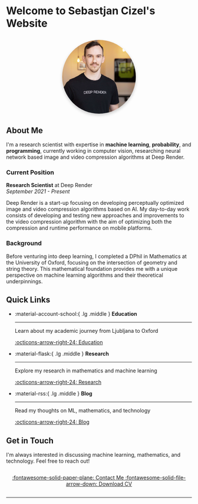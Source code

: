# Welcome to Sebastjan Cizel's Website

<div style="text-align: center; margin: 2em 0;">
  <img src="assets/images/headshot.webp" alt="Sebastjan Cizel" style="border-radius: 50%; width: 200px; height: 200px; object-fit: cover; box-shadow: 0 4px 8px rgba(0,0,0,0.2);">
</div>

## About Me

I'm a research scientist with expertise in **machine learning**, **probability**, and **programming**, currently working in computer vision, researching neural network based image and video compression algorithms at Deep Render.

### Current Position

**Research Scientist** at Deep Render  
_September 2021 - Present_

Deep Render is a start-up focusing on developing perceptually optimized image and video compression algorithms based on AI. My day-to-day work consists of developing and testing new approaches and improvements to the video compression algorithm with the aim of optimizing both the compression and runtime performance on mobile platforms.

### Background

Before venturing into deep learning, I completed a DPhil in Mathematics at the University of Oxford, focusing on the intersection of geometry and string theory. This mathematical foundation provides me with a unique perspective on machine learning algorithms and their theoretical underpinnings.

## Quick Links

<div class="grid cards" markdown>

- :material-account-school:{ .lg .middle } **Education**

  ***

  Learn about my academic journey from Ljubljana to Oxford

  [:octicons-arrow-right-24: Education](about.md#education)

- :material-flask:{ .lg .middle } **Research**

  ***

  Explore my research in mathematics and machine learning

  [:octicons-arrow-right-24: Research](research.md)

- :material-rss:{ .lg .middle } **Blog**

  ***

  Read my thoughts on ML, mathematics, and technology

  [:octicons-arrow-right-24: Blog](blog/index.md)

</div>

## Get in Touch

I'm always interested in discussing machine learning, mathematics, and technology. Feel free to reach out!

<div style="text-align: center; margin: 2em 0;">
  <a href="mailto:sebastjancizel@gmail.com" class="md-button md-button--primary">
    :fontawesome-solid-paper-plane: Contact Me
  </a>
  <a href="assets/Resume_CizelSebastjan.pdf" class="md-button">
    :fontawesome-solid-file-arrow-down: Download CV
  </a>
</div>

---
